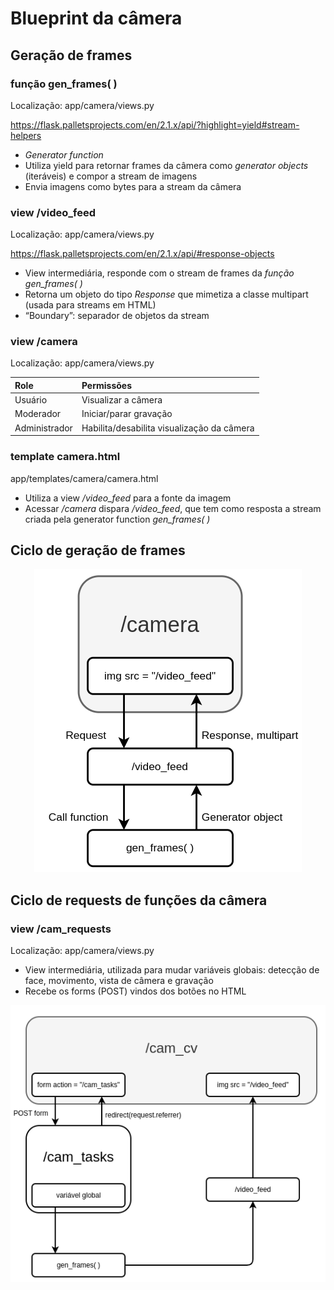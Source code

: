 # **Blueprint da câmera**

## **Geração de frames**

### função gen_frames( )
Localização: app/camera/views.py

https://flask.palletsprojects.com/en/2.1.x/api/?highlight=yield#stream-helpers

- *Generator function*
- Utiliza yield para retornar frames da câmera como *generator objects* (iteráveis) e compor a stream de imagens
- Envia imagens como bytes para a stream da câmera


### view /video_feed
Localização: app/camera/views.py

https://flask.palletsprojects.com/en/2.1.x/api/#response-objects 

- View intermediária, responde com o stream de frames da *função gen_frames( )*
- Retorna um objeto do tipo *Response* que mimetiza a classe multipart (usada para streams em HTML)
- “Boundary”: separador de objetos da stream


### view /camera
Localização: app/camera/views.py

| Role      | Permissões |
| :----- | :-----|
| Usuário  | Visualizar a câmera |
| Moderador     |   Iniciar/parar gravação |
| Administrador      |    Habilita/desabilita visualização da câmera |


### template camera.html
app/templates/camera/camera.html

- Utiliza a view */video_feed* para a fonte da imagem
- Acessar */camera* dispara */video_feed*, que tem como resposta a stream criada pela generator function *gen_frames( )*

## Ciclo de geração de frames

<p align="center">
  <img src="../../doc-images/frame-gen.png">
</p>




## **Ciclo de requests de funções da câmera**

### view /cam_requests
Localização: app/camera/views.py

- View intermediária, utilizada para mudar variáveis globais: detecção de face, movimento, vista de câmera e gravação
- Recebe os forms (POST) vindos dos botões no HTML

<p align="center">
  <img src="../../doc-images/request-cycle.png">
</p>